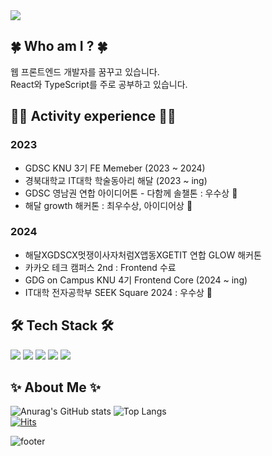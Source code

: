 <img src="https://capsule-render.vercel.app/api?type=Venom&color=gradient&height=150&section=header&text=Hi%20there!&fontSize=70&fontColor=1f2329" />

## 🍀 Who am I ? 🍀
웹 프론트엔드 개발자를 꿈꾸고 있습니다. <br>
React와 TypeScript를 주로 공부하고 있습니다.

## 🤹‍♀️ Activity experience 🤹‍♀️
### 2023
- GDSC KNU 3기 FE Memeber (2023 ~ 2024)
- 경북대학교 IT대학 학술동아리 해달 (2023 ~ ing)
- GDSC 영남권 연합 아이디어톤 - 다함께 솔챌톤 : 우수상 🏅 
- 해달 growth 해커톤 : 최우수상, 아이디어상 🏅

### 2024
- 해달XGDSCX멋쟁이사자처럼X앱동XGETIT 연합 GLOW 해커톤
- 카카오 테크 캠퍼스 2nd : Frontend 수료
- GDG on Campus KNU 4기 Frontend Core (2024 ~ ing)
- IT대학 전자공학부 SEEK Square 2024 : 우수상 🏅

## 🛠 Tech Stack 🛠
<img src="https://img.shields.io/badge/React-61DAFB?style=flat-square&logo=React&logoColor=white"/> <img src="https://img.shields.io/badge/TypeScript-3178C6?style=flat-square&logo=TypeScript&logoColor=white"/> <img src="https://img.shields.io/badge/ChakraUI-319795?style=flat-square&logo=ChakraUI&logoColor=white"/> <img src="https://img.shields.io/badge/Next.js-000000?style=flat-square&logo=Next.js&logoColor=white"/> <img src="https://img.shields.io/badge/PWA-5A0FC8?style=flat-square&logo=PWA&logoColor=white"/> 


## ✨ About Me ✨
![Anurag's GitHub stats](https://github-readme-stats.vercel.app/api?username=Dobbymin&show_icons=true&theme=dracula) ![Top Langs](https://github-readme-stats.vercel.app/api/top-langs/?username=Dobbymin&layout=compact&theme=tokyonight)
<br>
[![Hits](https://hits.seeyoufarm.com/api/count/incr/badge.svg?url=https%3A%2F%2Fgithub.com%2FDobbymin%2F&count_bg=%233DB7C8&title_bg=%23555555&icon=github.svg&icon_color=%23E7E7E7&title=Github&edge_flat=false)](https://hits.seeyoufarm.com)

![footer](https://capsule-render.vercel.app/api?type=waving&color=auto&height=100&section=footer)


